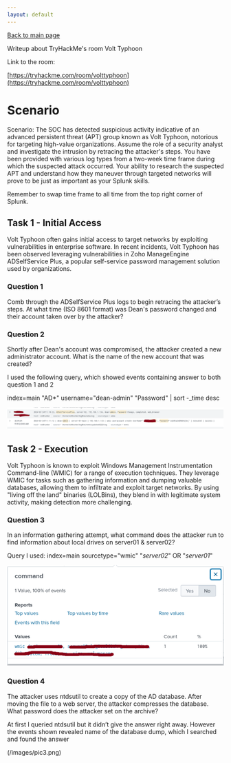 ```yaml
---
layout: default
---
```


[Back to main page](https://ornaka.github.io)

Writeup about TryHackMe's room Volt Typhoon

Link to the room:

[https://tryhackme.com/room/volttyphoon](https://tryhackme.com/room/volttyphoon)

# Scenario

Scenario: The SOC has detected suspicious activity indicative of an advanced persistent threat (APT) group known as Volt Typhoon, notorious for targeting high-value organizations. Assume the role of a security analyst and investigate the intrusion by retracing the attacker's steps. You have been provided with various log types from a two-week time frame during which the suspected attack occurred. Your ability to research the suspected APT and understand how they maneuver through targeted networks will prove to be just as important as your Splunk skills. 

Remember to swap time frame to all time from the top right corner of Splunk.

## Task 1 - Initial Access

Volt Typhoon often gains initial access to target networks by exploiting vulnerabilities in enterprise software. In recent incidents, Volt Typhoon has been observed leveraging vulnerabilities in Zoho ManageEngine ADSelfService Plus, a popular self-service password management solution used by organizations.

### Question 1 

Comb through the ADSelfService Plus logs to begin retracing the attacker’s steps. At what time (ISO 8601 format) was Dean's password changed and their account taken over by the attacker?

### Question 2

Shortly after Dean's account was compromised, the attacker created a new administrator account. What is the name of the new account that was created?

I used the following query, which showed events containing answer to both question 1 and 2 

index=main "AD*" username="dean-admin" "Password" 
| sort -_time desc

![Events showing Deans account being compromised](/images/pic1.png)

## Task 2 - Execution

Volt Typhoon is known to exploit Windows Management Instrumentation Command-line (WMIC) for a range of execution techniques. They leverage WMIC for tasks such as gathering information and dumping valuable databases, allowing them to infiltrate and exploit target networks. By using "living off the land" binaries (LOLBins), they blend in with legitimate system activity, making detection more challenging.

### Question 3 

In an information gathering attempt, what command does the attacker run to find information about local drives on server01 & server02?

Query I used: index=main sourcetype="wmic" "*server02*" OR "*server01*"

![Result of the query](/images/pic2.png)

### Question 4 

The attacker uses ntdsutil to create a copy of the AD database. After moving the file to a web server, the attacker compresses the database. What password does the attacker set on the archive?

At first I queried ntdsutil but it didn’t give the answer right away. However the events shown revealed name of the database dump, which I searched and found the answer

(/images/pic3.png)
